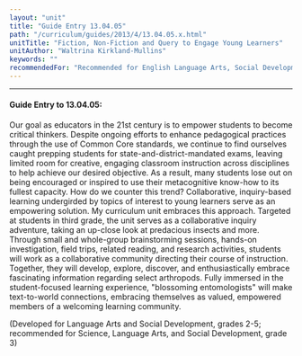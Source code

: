 ```yaml
---
layout: "unit"
title: "Guide Entry 13.04.05"
path: "/curriculum/guides/2013/4/13.04.05.x.html"
unitTitle: "Fiction, Non-Fiction and Query to Engage Young Learners"
unitAuthor: "Waltrina Kirkland-Mullins"
keywords: ""
recommendedFor: "Recommended for English Language Arts, Social Development, and Science, grades 2-5"
---
```

<body>
<hr/>
<h4>
Guide Entry to 13.04.05:
</h4>
<p>
Our goal as educators in the 21st century is to empower students to become critical thinkers.  Despite ongoing efforts to enhance pedagogical practices through the use of Common Core standards, we continue to find ourselves caught prepping students for state-and-district-mandated exams, leaving limited room for creative, engaging classroom instruction across disciplines to help achieve our desired objective. As a result, many students lose out on being encouraged or inspired to use their metacognitive know-how to its fullest capacity. How do we counter this trend? Collaborative, inquiry-based learning undergirded by topics of interest to young learners serve as an empowering solution. My curriculum unit embraces this approach. Targeted at students in third grade, the unit serves as a collaborative inquiry adventure, taking an up-close look at predacious insects and more. Through small and whole-group brainstorming sessions, hands-on investigation, field trips, related reading, and research activities, students will work as a collaborative community directing their course of instruction. Together, they will develop, explore, discover, and enthusiastically embrace fascinating information regarding select arthropods. Fully immersed in the student-focused learning experience, "blossoming entomologists" will make text-to-world connections, embracing themselves as valued, empowered members of a welcoming learning community.
</p>
<p>
(Developed for Language Arts and Social Development, grades 2-5; recommended for Science, Language Arts, and Social Development, grade 3)
</p>
</body>